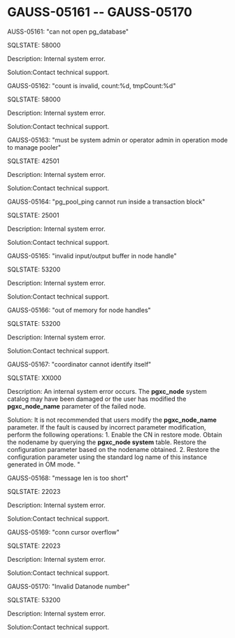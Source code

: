 # GAUSS-05161 -- GAUSS-05170<a name="EN-US_TOPIC_0302073030"></a>

AUSS-05161: "can not open pg\_database"

SQLSTATE: 58000

Description: Internal system error.

Solution:Contact technical support.

GAUSS-05162: "count is invalid, count:%d, tmpCount:%d"

SQLSTATE: 58000

Description: Internal system error.

Solution:Contact technical support.

GAUSS-05163: "must be system admin or operator admin in operation mode to manage pooler"

SQLSTATE: 42501

Description: Internal system error.

Solution:Contact technical support.

GAUSS-05164: "pg\_pool\_ping cannot run inside a transaction block"

SQLSTATE: 25001

Description: Internal system error.

Solution:Contact technical support.

GAUSS-05165: "invalid input/output buffer in node handle"

SQLSTATE: 53200

Description: Internal system error.

Solution:Contact technical support.

GAUSS-05166: "out of memory for node handles"

SQLSTATE: 53200

Description: Internal system error.

Solution:Contact technical support.

GAUSS-05167: "coordinator cannot identify itself"

SQLSTATE: XX000

Description: An internal system error occurs. The  **pgxc\_node**  system catalog may have been damaged or the user has modified the  **pgxc\_node\_name**  parameter of the failed node.

Solution: It is not recommended that users modify the  **pgxc\_node\_name**  parameter. If the fault is caused by incorrect parameter modification, perform the following operations: 1. Enable the CN in restore mode. Obtain the nodename by querying the  **pgxc\_node system**  table. Restore the configuration parameter based on the nodename obtained. 2. Restore the configuration parameter using the standard log name of this instance generated in OM mode. "

GAUSS-05168: "message len is too short"

SQLSTATE: 22023

Description: Internal system error.

Solution:Contact technical support.

GAUSS-05169: "conn cursor overflow"

SQLSTATE: 22023

Description: Internal system error.

Solution:Contact technical support.

GAUSS-05170: "Invalid Datanode number"

SQLSTATE: 53200

Description: Internal system error.

Solution:Contact technical support.

